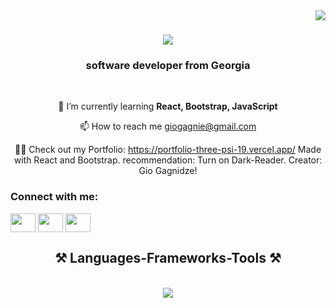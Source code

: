 <img align="right" src="https://visitor-badge.laobi.icu/badge?page_id=salesp07.salesp07" />

<h1 align="center">
    <img src="https://readme-typing-svg.herokuapp.com/?font=Righteous&size=35&center=true&vCenter=true&width=500&height=70&duration=4000&lines=Hi+There!+👋;+I'm+Gio+Gagnidze!;" />
</h1>

<h3 align="center">software developer from Georgia</h3>

<br/>

<div align="center">

  🌱 I’m currently learning **React, Bootstrap, JavaScript**

  📫 How to reach me giogagnie@gmail.com

  👨‍💻 Check out my Portfolio:
     https://portfolio-three-psi-19.vercel.app/
     Made with React and Bootstrap.
     recommendation: Turn on Dark-Reader.
     Creator: Gio Gagnidze!
</div>

<h3 align="left">Connect with me:</h3>
<p align="left">
<a href="https://www.facebook.com/profile.php?id=100072526356583" target="blank"><img align="center" src="https://raw.githubusercontent.com/rahuldkjain/github-profile-readme-generator/master/src/images/icons/Social/facebook.svg" height="30" width="40" /></a>
<a href="https://www.instagram.com/_gagno__/" target="blank"><img align="center" src="https://raw.githubusercontent.com/rahuldkjain/github-profile-readme-generator/master/src/images/icons/Social/instagram.svg" height="30" width="40" /></a>
<a href="https://mail.google.com/mail/u/0/#inbox" target="blank"><img align="center" src="https://raw.githubusercontent.com/rahuldkjain/github-profile-readme-generator/master/src/images/icons/Social/mail.svg" height="30" width="40" /></a>
</p>

<h2 align="center">⚒️ Languages-Frameworks-Tools ⚒️</h2>
<br/>
<div align="center">
    <img src="https://skillicons.dev/icons?i=react,bootstrap,html,css,js,vscode,github,figma,tailwind,git," />
</div>


<br/>
